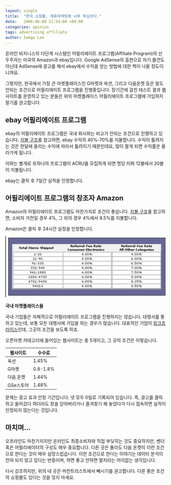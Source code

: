 ```yaml
---
layout: single
title:  "한국 쇼핑몰, 제휴마케팅에 너무 욕심낸다."
date:   2006-06-08 11:54:00 +09:00
categories: opinion
tags: advertising affiliate
author: Samgu Lee
---
```

온라인 비지니스의 다단계 시스템인 어필리에이트 프로그램(Affiliate Program)의 선두주자는 미국의 Amazon과 ebay입니다. Google AdSense의 출현으로 자기 물건도 아닌데 AdSense에 광고를 해서 ebay에서 수익을 얻는 방법에 대한 책이 나올 정도이니까요.

그렇지만, 한국에서 가장 큰 마켓플래이스인 G마켓과 옥션, 그리고 다음온켓 등은 말도 안되는 조건으로 어필리에이트 프로그램을 진행중입니다. 장기간에 걸친 테스트 결과 웹사이트를 운영하고 있는 분들은 위의 마켓플래이스 어필리에이트 프로그램에 가입하지 말기를 권고합니다.

## ebay 어필리에이트 프로그램

ebay의 어필리에이트 프로그램은 국내 회사와는 비교가 안되는 조건으로 진행하고 있습니다. [지불 구조](http://affiliates.ebay.com/program-details/compensation/)를 참고하면, ebay 수익의 40%-70%를 지불합니다. 수익이 틀려지는 것은 한달에 올리는 수익에 따라서 틀려지기 때문인데요, 많이 팔게 되면 수익률은 올라가게 됩니다.

이와는 별개로 또하나의 프로그램이 ACRU를 모집하게 되면 명당 미화 12불에서 20불이 지불됩니다.

ebay는 클릭 후 7일간 실적을 인정합니다.

## 어필리에이트 프로그램의 창조자 Amazon

Amazon의 어필리에이트 프로그램도 마찬가지로 조건이 좋습니다. [지불 구조](http://associates.amazon.com/gp/associates/join/compensation.html/ref=amb_link_1035462_2/104-9868263-0618301)를 참고하면, 소비자 가전일 경우 4%, 그 외의 경우 4%에서 8.5%를 지불합니다.

Amazon은 클릭 후 24시간 실정을 인정합니다.

![Amazon affiliate ratio](/assets/amazon_affiliate_ratio.png)

<strong>국내 마켓플래이스들</strong>

국내 기업들은 자체적으로 어필리에이트 프로그램을 진행하지는 않습니다. 대행사를 통하고 있는데, 보통 모든 대행사에 가입을 하는 경우가 많습니다. 대표적인 기업이 [링크프라이스](http://www.linkprice.com/)인데, 그곳의 조건을 보도록 하죠.

오픈마켓 카테고리에 들어있는 웹사이트는 총 5개이고, 그 곳의 조건은 이렇습니다.

| 웹사이트      | 수수료 |
| ----------- | ----------- |
| 옥션      | 1.45%       |
| G마켓   | 0.8-1.8%        |
| 다음 온켓   | 1.44%        |
| GSe스토어   | 1.48%        |

문제는 광고 효과 인정 기간입니다. 넷 모두 0일로 기록되어 있습니다. 즉, 광고를 클릭하고 들어갔다 하더라도 창을 닫아버리거나 즐겨찾기 해 놓았다가 다시 접속하면 실적이 인정되지 않는다는 것입니다.

## 마치며...

오프라인도 마찬가지지만 온라인도 최종소비자와 직접 부딪히는 것도 중요하지만, 벤더 혹은 어필리에이터의 구성도 매우 중요합니다. 다른 곳은 몰라도 다음 온켓이 이런 조건으로 한다는 것이 매우 실망스럽습니다. 이런 조건으로 한다는 이야기는 데이터 분석이 전혀 되지 않고 있다는 반증이며, 하면 좋고 안하면 말지라는 어이없는 생각입니다.

다시 강조하지만, 위의 네 곳은 머천트리스트에서 빼시기를 권고합니다. 다른 좋은 조건의 쇼핑몰도 있다는 것을 잊지 마세요.
